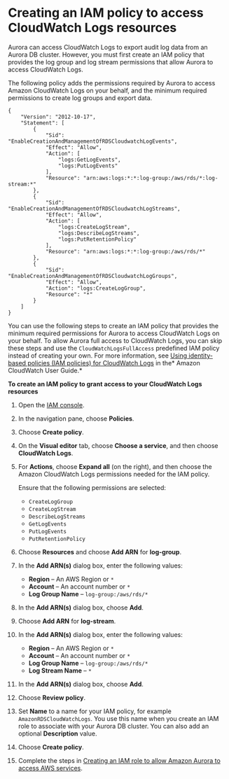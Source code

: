# Creating an IAM policy to access CloudWatch Logs resources<a name="AuroraMySQL.Integrating.Authorizing.IAM.CWCreatePolicy"></a>

Aurora can access CloudWatch Logs to export audit log data from an Aurora DB cluster\. However, you must first create an IAM policy that provides the log group and log stream permissions that allow Aurora to access CloudWatch Logs\. 

The following policy adds the permissions required by Aurora to access Amazon CloudWatch Logs on your behalf, and the minimum required permissions to create log groups and export data\. 

```
{
    "Version": "2012-10-17",
    "Statement": [
        {
            "Sid": "EnableCreationAndManagementOfRDSCloudwatchLogEvents",
            "Effect": "Allow",
            "Action": [
                "logs:GetLogEvents",
                "logs:PutLogEvents"
            ],
            "Resource": "arn:aws:logs:*:*:log-group:/aws/rds/*:log-stream:*"
        },
        {
            "Sid": "EnableCreationAndManagementOfRDSCloudwatchLogStreams",
            "Effect": "Allow",
            "Action": [
                "logs:CreateLogStream",
                "logs:DescribeLogStreams",
                "logs:PutRetentionPolicy"
            ],
            "Resource": "arn:aws:logs:*:*:log-group:/aws/rds/*"
        },
        {
            "Sid": "EnableCreationAndManagementOfRDSCloudwatchLogGroups",
            "Effect": "Allow",
            "Action": "logs:CreateLogGroup",
            "Resource": "*"
        }
    ]
}
```

You can use the following steps to create an IAM policy that provides the minimum required permissions for Aurora to access CloudWatch Logs on your behalf\. To allow Aurora full access to CloudWatch Logs, you can skip these steps and use the `CloudWatchLogsFullAccess` predefined IAM policy instead of creating your own\. For more information, see [Using identity\-based policies \(IAM policies\) for CloudWatch Logs](https://docs.aws.amazon.com/AmazonCloudWatch/latest/monitoring/iam-identity-based-access-control-cwl.html#managed-policies-cwl) in the* Amazon CloudWatch User Guide\.*

**To create an IAM policy to grant access to your CloudWatch Logs resources**

1. Open the [IAM console](https://console.aws.amazon.com/iam/home?#home)\.

1. In the navigation pane, choose **Policies**\.

1. Choose **Create policy**\.

1. On the **Visual editor** tab, choose **Choose a service**, and then choose **CloudWatch Logs**\.

1. For **Actions**, choose **Expand all** \(on the right\), and then choose the Amazon CloudWatch Logs permissions needed for the IAM policy\.

   Ensure that the following permissions are selected:
   + `CreateLogGroup`
   + `CreateLogStream`
   + `DescribeLogStreams`
   + `GetLogEvents`
   + `PutLogEvents`
   + `PutRetentionPolicy`

1. Choose **Resources** and choose **Add ARN** for **log\-group**\.

1. In the **Add ARN\(s\)** dialog box, enter the following values:
   + **Region** – An AWS Region or `*`
   + **Account** – An account number or `*`
   + **Log Group Name** – `log-group:/aws/rds/*`

1. In the **Add ARN\(s\)** dialog box, choose **Add**\.

1. Choose **Add ARN** for **log\-stream**\.

1. In the **Add ARN\(s\)** dialog box, enter the following values:
   + **Region** – An AWS Region or `*`
   + **Account** – An account number or `*`
   + **Log Group Name** – `log-group:/aws/rds/*`
   + **Log Stream Name** – `*`

1. In the **Add ARN\(s\)** dialog box, choose **Add**\.

1. Choose **Review policy**\.

1. Set **Name** to a name for your IAM policy, for example `AmazonRDSCloudWatchLogs`\. You use this name when you create an IAM role to associate with your Aurora DB cluster\. You can also add an optional **Description** value\.

1. Choose **Create policy**\.

1. Complete the steps in [Creating an IAM role to allow Amazon Aurora to access AWS services](AuroraMySQL.Integrating.Authorizing.IAM.CreateRole.md)\.
